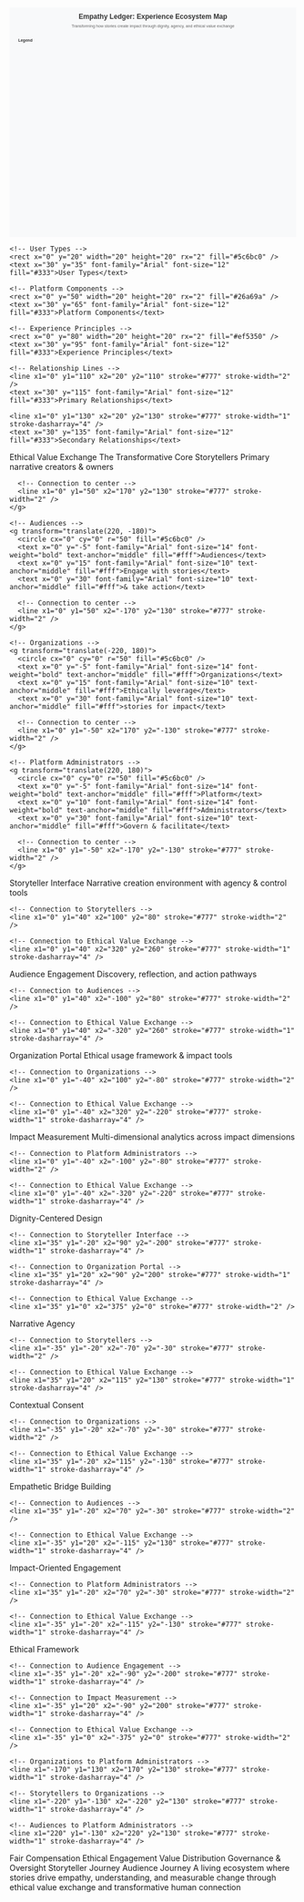 <?xml version="1.0" encoding="UTF-8"?>
<svg viewBox="0 0 1000 800" xmlns="http://www.w3.org/2000/svg">
  <!-- Background -->
  <rect width="1000" height="800" fill="#f8f9fa" />
  
  <!-- Title -->
  <text x="500" y="40" font-family="Arial" font-size="24" font-weight="bold" text-anchor="middle" fill="#333">
    Empathy Ledger: Experience Ecosystem Map
  </text>
  <text x="500" y="70" font-family="Arial" font-size="14" text-anchor="middle" fill="#666">
    Transforming how stories create impact through dignity, agency, and ethical value exchange
  </text>
  
  <!-- Legend -->
  <g transform="translate(30, 120)">
    <text font-family="Arial" font-size="14" font-weight="bold" fill="#333">Legend</text>
    
    <!-- User Types -->
    <rect x="0" y="20" width="20" height="20" rx="2" fill="#5c6bc0" />
    <text x="30" y="35" font-family="Arial" font-size="12" fill="#333">User Types</text>
    
    <!-- Platform Components -->
    <rect x="0" y="50" width="20" height="20" rx="2" fill="#26a69a" />
    <text x="30" y="65" font-family="Arial" font-size="12" fill="#333">Platform Components</text>
    
    <!-- Experience Principles -->
    <rect x="0" y="80" width="20" height="20" rx="2" fill="#ef5350" />
    <text x="30" y="95" font-family="Arial" font-size="12" fill="#333">Experience Principles</text>
    
    <!-- Relationship Lines -->
    <line x1="0" y1="110" x2="20" y2="110" stroke="#777" stroke-width="2" />
    <text x="30" y="115" font-family="Arial" font-size="12" fill="#333">Primary Relationships</text>
    
    <line x1="0" y1="130" x2="20" y2="130" stroke="#777" stroke-width="1" stroke-dasharray="4" />
    <text x="30" y="135" font-family="Arial" font-size="12" fill="#333">Secondary Relationships</text>
  </g>
  
  <!-- Core Center Circle -->
  <circle cx="500" cy="400" r="60" fill="#fff" stroke="#333" stroke-width="2" />
  <text x="500" y="390" font-family="Arial" font-size="16" font-weight="bold" text-anchor="middle" fill="#333">Ethical Value</text>
  <text x="500" y="410" font-family="Arial" font-size="16" font-weight="bold" text-anchor="middle" fill="#333">Exchange</text>
  <text x="500" y="430" font-family="Arial" font-size="12" text-anchor="middle" fill="#666">The Transformative</text>
  <text x="500" y="445" font-family="Arial" font-size="12" text-anchor="middle" fill="#666">Core</text>
  
  <!-- User Types - Blue Circles -->
  <g transform="translate(500, 400)">
    <!-- Storytellers -->
    <g transform="translate(-220, -180)">
      <circle cx="0" cy="0" r="50" fill="#5c6bc0" />
      <text x="0" y="-5" font-family="Arial" font-size="14" font-weight="bold" text-anchor="middle" fill="#fff">Storytellers</text>
      <text x="0" y="15" font-family="Arial" font-size="10" text-anchor="middle" fill="#fff">Primary narrative</text>
      <text x="0" y="30" font-family="Arial" font-size="10" text-anchor="middle" fill="#fff">creators & owners</text>
      
      <!-- Connection to center -->
      <line x1="0" y1="50" x2="170" y2="130" stroke="#777" stroke-width="2" />
    </g>
    
    <!-- Audiences -->
    <g transform="translate(220, -180)">
      <circle cx="0" cy="0" r="50" fill="#5c6bc0" />
      <text x="0" y="-5" font-family="Arial" font-size="14" font-weight="bold" text-anchor="middle" fill="#fff">Audiences</text>
      <text x="0" y="15" font-family="Arial" font-size="10" text-anchor="middle" fill="#fff">Engage with stories</text>
      <text x="0" y="30" font-family="Arial" font-size="10" text-anchor="middle" fill="#fff">& take action</text>
      
      <!-- Connection to center -->
      <line x1="0" y1="50" x2="-170" y2="130" stroke="#777" stroke-width="2" />
    </g>
    
    <!-- Organizations -->
    <g transform="translate(-220, 180)">
      <circle cx="0" cy="0" r="50" fill="#5c6bc0" />
      <text x="0" y="-5" font-family="Arial" font-size="14" font-weight="bold" text-anchor="middle" fill="#fff">Organizations</text>
      <text x="0" y="15" font-family="Arial" font-size="10" text-anchor="middle" fill="#fff">Ethically leverage</text>
      <text x="0" y="30" font-family="Arial" font-size="10" text-anchor="middle" fill="#fff">stories for impact</text>
      
      <!-- Connection to center -->
      <line x1="0" y1="-50" x2="170" y2="-130" stroke="#777" stroke-width="2" />
    </g>
    
    <!-- Platform Administrators -->
    <g transform="translate(220, 180)">
      <circle cx="0" cy="0" r="50" fill="#5c6bc0" />
      <text x="0" y="-5" font-family="Arial" font-size="14" font-weight="bold" text-anchor="middle" fill="#fff">Platform</text>
      <text x="0" y="10" font-family="Arial" font-size="14" font-weight="bold" text-anchor="middle" fill="#fff">Administrators</text>
      <text x="0" y="30" font-family="Arial" font-size="10" text-anchor="middle" fill="#fff">Govern & facilitate</text>
      
      <!-- Connection to center -->
      <line x1="0" y1="-50" x2="-170" y2="-130" stroke="#777" stroke-width="2" />
    </g>
  </g>
  
  <!-- Platform Components - Green Rectangles -->
  <!-- Storyteller Interface -->
  <g transform="translate(180, 140)">
    <rect x="-80" y="-40" width="160" height="80" rx="10" fill="#26a69a" />
    <text x="0" y="-15" font-family="Arial" font-size="14" font-weight="bold" text-anchor="middle" fill="#fff">Storyteller Interface</text>
    <text x="0" y="10" font-family="Arial" font-size="10" text-anchor="middle" fill="#fff">Narrative creation environment</text>
    <text x="0" y="25" font-family="Arial" font-size="10" text-anchor="middle" fill="#fff">with agency & control tools</text>
    
    <!-- Connection to Storytellers -->
    <line x1="0" y1="40" x2="100" y2="80" stroke="#777" stroke-width="2" />
    
    <!-- Connection to Ethical Value Exchange -->
    <line x1="0" y1="40" x2="320" y2="260" stroke="#777" stroke-width="1" stroke-dasharray="4" />
  </g>
  
  <!-- Audience Engagement -->
  <g transform="translate(820, 140)">
    <rect x="-80" y="-40" width="160" height="80" rx="10" fill="#26a69a" />
    <text x="0" y="-15" font-family="Arial" font-size="14" font-weight="bold" text-anchor="middle" fill="#fff">Audience Engagement</text>
    <text x="0" y="10" font-family="Arial" font-size="10" text-anchor="middle" fill="#fff">Discovery, reflection, and</text>
    <text x="0" y="25" font-family="Arial" font-size="10" text-anchor="middle" fill="#fff">action pathways</text>
    
    <!-- Connection to Audiences -->
    <line x1="0" y1="40" x2="-100" y2="80" stroke="#777" stroke-width="2" />
    
    <!-- Connection to Ethical Value Exchange -->
    <line x1="0" y1="40" x2="-320" y2="260" stroke="#777" stroke-width="1" stroke-dasharray="4" />
  </g>
  
  <!-- Organization Portal -->
  <g transform="translate(180, 660)">
    <rect x="-80" y="-40" width="160" height="80" rx="10" fill="#26a69a" />
    <text x="0" y="-15" font-family="Arial" font-size="14" font-weight="bold" text-anchor="middle" fill="#fff">Organization Portal</text>
    <text x="0" y="10" font-family="Arial" font-size="10" text-anchor="middle" fill="#fff">Ethical usage framework</text>
    <text x="0" y="25" font-family="Arial" font-size="10" text-anchor="middle" fill="#fff">& impact tools</text>
    
    <!-- Connection to Organizations -->
    <line x1="0" y1="-40" x2="100" y2="-80" stroke="#777" stroke-width="2" />
    
    <!-- Connection to Ethical Value Exchange -->
    <line x1="0" y1="-40" x2="320" y2="-220" stroke="#777" stroke-width="1" stroke-dasharray="4" />
  </g>
  
  <!-- Impact Measurement -->
  <g transform="translate(820, 660)">
    <rect x="-80" y="-40" width="160" height="80" rx="10" fill="#26a69a" />
    <text x="0" y="-15" font-family="Arial" font-size="14" font-weight="bold" text-anchor="middle" fill="#fff">Impact Measurement</text>
    <text x="0" y="10" font-family="Arial" font-size="10" text-anchor="middle" fill="#fff">Multi-dimensional analytics</text>
    <text x="0" y="25" font-family="Arial" font-size="10" text-anchor="middle" fill="#fff">across impact dimensions</text>
    
    <!-- Connection to Platform Administrators -->
    <line x1="0" y1="-40" x2="-100" y2="-80" stroke="#777" stroke-width="2" />
    
    <!-- Connection to Ethical Value Exchange -->
    <line x1="0" y1="-40" x2="-320" y2="-220" stroke="#777" stroke-width="1" stroke-dasharray="4" />
  </g>
  
  <!-- Experience Principles - Red Hexagons -->
  <!-- Dignity-Centered Design -->
  <g transform="translate(90, 400)">
    <polygon points="0,-40 35,-20 35,20 0,40 -35,20 -35,-20" fill="#ef5350" />
    <text x="0" y="-10" font-family="Arial" font-size="12" font-weight="bold" text-anchor="middle" fill="#fff">Dignity-Centered</text>
    <text x="0" y="10" font-family="Arial" font-size="12" font-weight="bold" text-anchor="middle" fill="#fff">Design</text>
    
    <!-- Connection to Storyteller Interface -->
    <line x1="35" y1="-20" x2="90" y2="-200" stroke="#777" stroke-width="1" stroke-dasharray="4" />
    
    <!-- Connection to Organization Portal -->
    <line x1="35" y1="20" x2="90" y2="200" stroke="#777" stroke-width="1" stroke-dasharray="4" />
    
    <!-- Connection to Ethical Value Exchange -->
    <line x1="35" y1="0" x2="375" y2="0" stroke="#777" stroke-width="2" />
  </g>
  
  <!-- Narrative Agency -->
  <g transform="translate(350, 250)">
    <polygon points="0,-40 35,-20 35,20 0,40 -35,20 -35,-20" fill="#ef5350" />
    <text x="0" y="-10" font-family="Arial" font-size="12" font-weight="bold" text-anchor="middle" fill="#fff">Narrative</text>
    <text x="0" y="10" font-family="Arial" font-size="12" font-weight="bold" text-anchor="middle" fill="#fff">Agency</text>
    
    <!-- Connection to Storytellers -->
    <line x1="-35" y1="-20" x2="-70" y2="-30" stroke="#777" stroke-width="2" />
    
    <!-- Connection to Ethical Value Exchange -->
    <line x1="35" y1="20" x2="115" y2="130" stroke="#777" stroke-width="1" stroke-dasharray="4" />
  </g>
  
  <!-- Contextual Consent -->
  <g transform="translate(350, 550)">
    <polygon points="0,-40 35,-20 35,20 0,40 -35,20 -35,-20" fill="#ef5350" />
    <text x="0" y="-10" font-family="Arial" font-size="12" font-weight="bold" text-anchor="middle" fill="#fff">Contextual</text>
    <text x="0" y="10" font-family="Arial" font-size="12" font-weight="bold" text-anchor="middle" fill="#fff">Consent</text>
    
    <!-- Connection to Organizations -->
    <line x1="-35" y1="-20" x2="-70" y2="-30" stroke="#777" stroke-width="2" />
    
    <!-- Connection to Ethical Value Exchange -->
    <line x1="35" y1="-20" x2="115" y2="-130" stroke="#777" stroke-width="1" stroke-dasharray="4" />
  </g>
  
  <!-- Empathetic Bridge Building -->
  <g transform="translate(650, 250)">
    <polygon points="0,-40 35,-20 35,20 0,40 -35,20 -35,-20" fill="#ef5350" />
    <text x="0" y="-10" font-family="Arial" font-size="12" font-weight="bold" text-anchor="middle" fill="#fff">Empathetic</text>
    <text x="0" y="10" font-family="Arial" font-size="12" font-weight="bold" text-anchor="middle" fill="#fff">Bridge Building</text>
    
    <!-- Connection to Audiences -->
    <line x1="35" y1="-20" x2="70" y2="-30" stroke="#777" stroke-width="2" />
    
    <!-- Connection to Ethical Value Exchange -->
    <line x1="-35" y1="20" x2="-115" y2="130" stroke="#777" stroke-width="1" stroke-dasharray="4" />
  </g>
  
  <!-- Impact-Oriented Engagement -->
  <g transform="translate(650, 550)">
    <polygon points="0,-40 35,-20 35,20 0,40 -35,20 -35,-20" fill="#ef5350" />
    <text x="0" y="-10" font-family="Arial" font-size="12" font-weight="bold" text-anchor="middle" fill="#fff">Impact-Oriented</text>
    <text x="0" y="10" font-family="Arial" font-size="12" font-weight="bold" text-anchor="middle" fill="#fff">Engagement</text>
    
    <!-- Connection to Platform Administrators -->
    <line x1="35" y1="-20" x2="70" y2="-30" stroke="#777" stroke-width="2" />
    
    <!-- Connection to Ethical Value Exchange -->
    <line x1="-35" y1="-20" x2="-115" y2="-130" stroke="#777" stroke-width="1" stroke-dasharray="4" />
  </g>
  
  <!-- Ethical Framework -->
  <g transform="translate(910, 400)">
    <polygon points="0,-40 35,-20 35,20 0,40 -35,20 -35,-20" fill="#ef5350" />
    <text x="0" y="-10" font-family="Arial" font-size="12" font-weight="bold" text-anchor="middle" fill="#fff">Ethical</text>
    <text x="0" y="10" font-family="Arial" font-size="12" font-weight="bold" text-anchor="middle" fill="#fff">Framework</text>
    
    <!-- Connection to Audience Engagement -->
    <line x1="-35" y1="-20" x2="-90" y2="-200" stroke="#777" stroke-width="1" stroke-dasharray="4" />
    
    <!-- Connection to Impact Measurement -->
    <line x1="-35" y1="20" x2="-90" y2="200" stroke="#777" stroke-width="1" stroke-dasharray="4" />
    
    <!-- Connection to Ethical Value Exchange -->
    <line x1="-35" y1="0" x2="-375" y2="0" stroke="#777" stroke-width="2" />
  </g>
  
  <!-- Connection Lines Between User Types -->
  <g transform="translate(500, 400)">
    <!-- Storytellers to Audiences -->
    <line x1="-170" y1="-130" x2="170" y2="-130" stroke="#777" stroke-width="1" stroke-dasharray="4" />
    
    <!-- Organizations to Platform Administrators -->
    <line x1="-170" y1="130" x2="170" y2="130" stroke="#777" stroke-width="1" stroke-dasharray="4" />
    
    <!-- Storytellers to Organizations -->
    <line x1="-220" y1="-130" x2="-220" y2="130" stroke="#777" stroke-width="1" stroke-dasharray="4" />
    
    <!-- Audiences to Platform Administrators -->
    <line x1="220" y1="-130" x2="220" y2="130" stroke="#777" stroke-width="1" stroke-dasharray="4" />
  </g>
  
  <!-- Key Interaction Labels -->
  <!-- Storyteller - Value Exchange -->
  <g transform="translate(390, 265)">
    <rect x="-60" y="-15" width="120" height="30" rx="5" fill="#fff" stroke="#ccc" stroke-width="1" />
    <text x="0" y="5" font-family="Arial" font-size="10" text-anchor="middle" fill="#666">Fair Compensation</text>
  </g>
  
  <!-- Audience - Value Exchange -->
  <g transform="translate(610, 265)">
    <rect x="-60" y="-15" width="120" height="30" rx="5" fill="#fff" stroke="#ccc" stroke-width="1" />
    <text x="0" y="5" font-family="Arial" font-size="10" text-anchor="middle" fill="#666">Ethical Engagement</text>
  </g>
  
  <!-- Organization - Value Exchange -->
  <g transform="translate(390, 535)">
    <rect x="-60" y="-15" width="120" height="30" rx="5" fill="#fff" stroke="#ccc" stroke-width="1" />
    <text x="0" y="5" font-family="Arial" font-size="10" text-anchor="middle" fill="#666">Value Distribution</text>
  </g>
  
  <!-- Admin - Value Exchange -->
  <g transform="translate(610, 535)">
    <rect x="-60" y="-15" width="120" height="30" rx="5" fill="#fff" stroke="#ccc" stroke-width="1" />
    <text x="0" y="5" font-family="Arial" font-size="10" text-anchor="middle" fill="#666">Governance & Oversight</text>
  </g>
  
  <!-- Journey Arcs -->
  <!-- Storyteller Journey -->
  <path d="M 280 220 C 250 320, 300 450, 350 500 C 400 550, 500 500, 600 550" fill="none" stroke="#5c6bc0" stroke-width="2" stroke-dasharray="2" />
  <text x="250" y="400" font-family="Arial" font-size="12" fill="#5c6bc0" transform="rotate(-25, 250, 400)">Storyteller Journey</text>
  
  <!-- Audience Journey -->
  <path d="M 720 220 C 750 320, 700 450, 650 500 C 600 550, 500 500, 400 550" fill="none" stroke="#5c6bc0" stroke-width="2" stroke-dasharray="2" />
  <text x="750" y="400" font-family="Arial" font-size="12" fill="#5c6bc0" transform="rotate(25, 750, 400)">Audience Journey</text>
  
  <!-- Footer -->
  <text x="500" y="760" font-family="Arial" font-size="12" text-anchor="middle" fill="#666">
    A living ecosystem where stories drive empathy, understanding, and measurable change
  </text>
  <text x="500" y="780" font-family="Arial" font-size="12" text-anchor="middle" fill="#666">
    through ethical value exchange and transformative human connection
  </text>

</svg>
